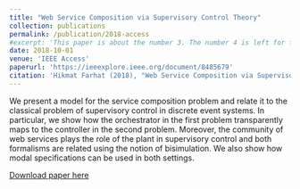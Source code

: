 ```yaml
---
title: "Web Service Composition via Supervisory Control Theory"
collection: publications
permalink: /publication/2018-access
#excerpt: 'This paper is about the number 3. The number 4 is left for future work.'
date: 2018-10-01
venue: 'IEEE Access'
paperurl: 'https://ieeexplore.ieee.org/document/8485679'
citation: 'Hikmat Farhat (2018), "Web Service Composition via Supervisory Control Theory," in IEEE Access, vol. 6, pp. 59779-59789'
---
```


We present a model for the service composition problem and relate it to the classical problem of supervisory control in discrete event systems. In particular, we show how the orchestrator in the first problem transparently maps to the controller in the second problem. Moreover, the community of web services plays the role of the plant in supervisory control and both formalisms are related using the notion of bisimulation. We also show how modal specifications can be used in both settings.

[Download paper here](https://ieeexplore.ieee.org/document/8485679)

